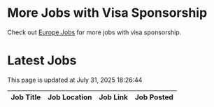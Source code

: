 # More Jobs with Visa Sponsorship

Check out [Europe Jobs](https://github.com/sureshparimi/europejobs#latest-jobs) for more jobs with visa sponsorship.

# Latest Jobs

This page is updated at July 31, 2025 18:26:44

| Job Title | Job Location | Job Link | Job Posted |
| --- | --- | --- | --- |
